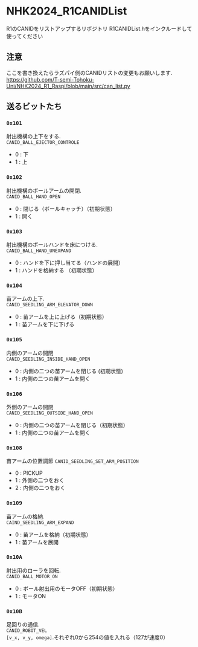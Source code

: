 # NHK2024_R1CANIDList
R1のCANIDをリストアップするリポジトリ
R1CANIDList.hをインクルードして使ってください

## 注意
ここを書き換えたらラズパイ側のCANIDリストの変更もお願いします. 
https://github.com/T-semi-Tohoku-Uni/NHK2024_R1_Raspi/blob/main/src/can_list.py

## 送るビットたち
### `0x101`
射出機構の上下をする.  \
`CANID_BALL_EJECTOR_CONTROLE`
- 0 : 下
- 1 : 上

### `0x102`
射出機構のボールアームの開閉. \
`CANID_BALL_HAND_OPEN`
- 0 : 閉じる（ボールキャッチ）（初期状態）
- 1 : 開く

### `0x103`
射出機構のボールハンドを床につける. \
`CANID_BALL_HAND_UNEXPAND`
- 0 : ハンドを下に押し当てる（ハンドの展開）
- 1 : ハンドを格納する （初期状態）

### `0x104`
苗アームの上下. \
`CANID_SEEDLING_ARM_ELEVATOR_DOWN`
- 0 : 苗アームを上に上げる（初期状態）
- 1 : 苗アームを下に下げる


### `0x105`
内側のアームの開閉 \
`CANID_SEEDLING_INSIDE_HAND_OPEN`
- 0 : 内側の二つの苗アームを閉じる (初期状態)
- 1 : 内側の二つの苗アームを開く

### `0x106`
外側のアームの開閉 \
`CANID_SEEDLING_OUTSIDE_HAND_OPEN`
- 0 : 内側の二つの苗アームを閉じる（初期状態）
- 1 : 内側の二つの苗アームを開く

### `0x108`
苗アームの位置調節
`CANID_SEEDLING_SET_ARM_POSITION`
- 0 : PICKUP
- 1 : 外側の二つをおく
- 2 : 内側の二つをおく

### `0x109`
苗アームの格納. \
`CAIND_SEEDLING_ARM_EXPAND`
- 0 : 苗アームを格納（初期状態）
- 1 : 苗アームを展開


### `0x10A`
射出用のローラを回転. \
`CANID_BALL_MOTOR_ON`
- 0 : ボール射出用のモータOFF（初期状態）
- 1 : モータON

### `0x10B`
足回りの通信. \
`CANID_ROBOT_VEL` \
`[v_x, v_y, omega]`.それぞれ0から254の値を入れる（127が速度0）